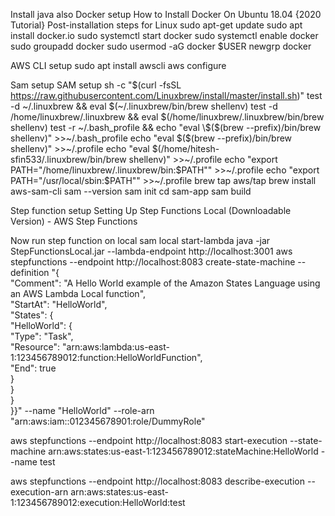 Install java also
Docker setup
How to Install Docker On Ubuntu 18.04 {2020 Tutorial}
Post-installation steps for Linux
sudo apt-get update
sudo apt install docker.io
sudo systemctl start docker
sudo systemctl enable docker
sudo groupadd docker
sudo usermod -aG docker $USER
newgrp docker

AWS CLI setup 
sudo  apt install awscli
aws configure


Sam setup
SAM setup
sh -c "$(curl -fsSL https://raw.githubusercontent.com/Linuxbrew/install/master/install.sh)"
test -d ~/.linuxbrew && eval $(~/.linuxbrew/bin/brew shellenv)
test -d /home/linuxbrew/.linuxbrew && eval $(/home/linuxbrew/.linuxbrew/bin/brew shellenv)
test -r ~/.bash_profile && echo "eval \$($(brew --prefix)/bin/brew shellenv)" >>~/.bash_profile
echo "eval \$($(brew --prefix)/bin/brew shellenv)" >>~/.profile
echo "eval $(/home/hitesh-sfin533/.linuxbrew/bin/brew shellenv)" >>~/.profile 
echo "export PATH="/home/linuxbrew/.linuxbrew/bin:$PATH"" >>~/.profile
echo "export PATH="/usr/local/sbin:$PATH"" >>~/.profile
brew tap aws/tap
brew install aws-sam-cli
sam --version
sam init
cd sam-app
sam build

Step function setup
Setting Up Step Functions Local (Downloadable Version) - AWS Step Functions


Now run step function on local
sam local start-lambda
java -jar StepFunctionsLocal.jar --lambda-endpoint http://localhost:3001
aws stepfunctions --endpoint http://localhost:8083 create-state-machine --definition "{\
  \"Comment\": \"A Hello World example of the Amazon States Language using an AWS Lambda Local function\",\
  \"StartAt\": \"HelloWorld\",\
  \"States\": {\
    \"HelloWorld\": {\
      \"Type\": \"Task\",\
      \"Resource\": \"arn:aws:lambda:us-east-1:123456789012:function:HelloWorldFunction\",\
      \"End\": true\
    }\
  }\
}\
}}" --name "HelloWorld" --role-arn "arn:aws:iam::012345678901:role/DummyRole"

aws stepfunctions --endpoint http://localhost:8083 start-execution --state-machine arn:aws:states:us-east-1:123456789012:stateMachine:HelloWorld --name test

aws stepfunctions --endpoint http://localhost:8083 describe-execution --execution-arn arn:aws:states:us-east-1:123456789012:execution:HelloWorld:test

